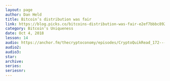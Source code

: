 ```yaml
---
layout: page
author: Dan Held
title: Bitcoin’s distribution was fair
link: https://blog.picks.co/bitcoins-distribution-was-fair-e2ef7bbbc892
category: Bitcoin's Uniqueness
date: Oct 4, 2018
lesson: 14
audio: https://anchor.fm/thecryptoconomy/episodes/CryptoQuikRead_172---Bitcoins-Distribution-Was-Fair-Dan-Held-e2ndp0/a-a7d5uv
audio2: 
audio3: 
star: 
archive: 
series: 
seriesnr: 
---
```

